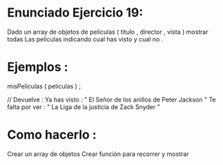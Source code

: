# Enunciado Ejercicio 19:

Dado un array de objetos de peliculas ( titulo , director , vista )
mostrar todas Las peliculas indicando cual has visto y
cual no .

# Ejemplos :
misPeliculas ( peliculas ) ;

// Devuelve :
Ya has visto : " El Señor de los anillos de Peter Jackson "
Te falta por ver : " La Liga de la justicia de Zack Snyder "

# Como hacerlo :

Crear un array de objetos
Crear función para recorrer y mostrar



